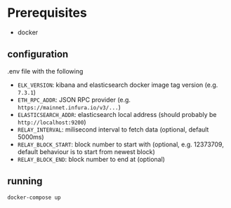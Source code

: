 # Prerequisites

- docker

## configuration

.env file with the following

- `ELK_VERSION`: kibana and elasticsearch docker image tag version (e.g. `7.3.1`)
- `ETH_RPC_ADDR`: JSON RPC provider (e.g. `https://mainnet.infura.io/v3/...`)
- `ELASTICSEARCH_ADDR`: elasticsearch local address (should probably be `http://localhost:9200`)
- `RELAY_INTERVAL`: milisecond interval to fetch data (optional, default 5000ms)
- `RELAY_BLOCK_START`: block number to start with (optional, e.g. 12373709, default behaviour is to start from newest block)
- `RELAY_BLOCK_END`: block number to end at (optional)

## running

`docker-compose up`
